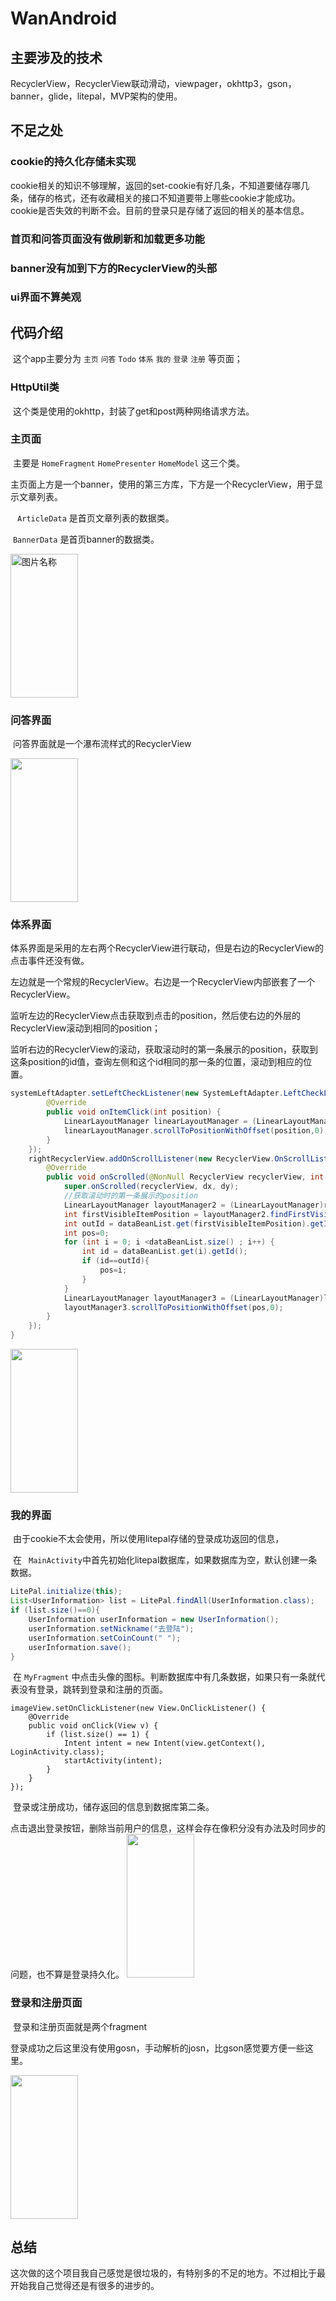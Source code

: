 # WanAndroid 

## 主要涉及的技术

RecyclerView，RecyclerView联动滑动，viewpager，okhttp3，gson，banner，glide，litepal，MVP架构的使用。

## 不足之处

###  cookie的持久化存储未实现

​	cookie相关的知识不够理解，返回的set-cookie有好几条，不知道要储存哪几条，储存的格式，还有收藏相关的接口不知道要带上哪些cookie才能成功。cookie是否失效的判断不会。目前的登录只是存储了返回的相关的基本信息。

###  首页和问答页面没有做刷新和加载更多功能

###  banner没有加到下方的RecyclerView的头部

### ui界面不算美观

##  代码介绍

​	这个app主要分为 `主页` `问答` `Todo` `体系` `我的` `登录` `注册` 等页面；

### HttpUtil类

​         这个类是使用的okhttp，封装了get和post两种网络请求方法。

### 主页面

​	主要是        `HomeFragment`  `HomePresenter`  `HomeModel` 这三个类。

​        主页面上方是一个banner，使用的第三方库，下方是一个RecyclerView，用于显示文章列表。

​	` ArticleData` 是首页文章列表的数据类。

​	`BannerData` 是首页banner的数据类。

<img src="https://pic.imgdb.cn/item/613b9d7244eaada739c13a89.jpg" width = "108" height = "230" alt="图片名称" />

### 问答界面

​	问答界面就是一个瀑布流样式的RecyclerView

<img src="https://pic.imgdb.cn/item/613ba07944eaada739c53677.jpg" width = "108" height = "230">

### 体系界面

​	体系界面是采用的左右两个RecyclerView进行联动，但是右边的RecyclerView的点击事件还没有做。

​	左边就是一个常规的RecyclerView。右边是一个RecyclerView内部嵌套了一个RecyclerView。

​	监听左边的RecyclerView点击获取到点击的position，然后使右边的外层的RecyclerView滚动到相同的position；

​	监听右边的RecyclerView的滚动，获取滚动时的第一条展示的position，获取到这条position的id值，查询左侧和这个id相同的那一条的位置，滚动到相应的位置。

```java
systemLeftAdapter.setLeftCheckListener(new SystemLeftAdapter.LeftCheckListener() {
        @Override
        public void onItemClick(int position) {
            LinearLayoutManager linearLayoutManager = (LinearLayoutManager)rightRecyclerView.getLayoutManager();
            linearLayoutManager.scrollToPositionWithOffset(position,0);
        }
    });
    rightRecyclerView.addOnScrollListener(new RecyclerView.OnScrollListener() {
        @Override
        public void onScrolled(@NonNull RecyclerView recyclerView, int dx, int dy) {
            super.onScrolled(recyclerView, dx, dy);
            //获取滚动时的第一条展示的position
            LinearLayoutManager layoutManager2 = (LinearLayoutManager)rightRecyclerView.getLayoutManager();
            int firstVisibleItemPosition = layoutManager2.findFirstVisibleItemPosition();
            int outId = dataBeanList.get(firstVisibleItemPosition).getId();
            int pos=0;
            for (int i = 0; i <dataBeanList.size() ; i++) {
                int id = dataBeanList.get(i).getId();
                if (id==outId){
                    pos=i;
                }
            }
            LinearLayoutManager layoutManager3 = (LinearLayoutManager)leftRecyclerView.getLayoutManager();
            layoutManager3.scrollToPositionWithOffset(pos,0);
        }
    });
}
```

<img src="https://pic.imgdb.cn/item/613ba0e944eaada739c5bd4d.gif" width = "108" height = "230">

### 我的界面

​	由于cookie不太会使用，所以使用litepal存储的登录成功返回的信息，

​	在   ` MainActivity`中首先初始化litepal数据库，如果数据库为空，默认创建一条数据。

```java
LitePal.initialize(this);
List<UserInformation> list = LitePal.findAll(UserInformation.class);
if (list.size()==0){
    UserInformation userInformation = new UserInformation();
    userInformation.setNickname("去登陆");
    userInformation.setCoinCount(" ");
    userInformation.save();
}
```

​	在   `MyFragment` 中点击头像的图标。判断数据库中有几条数据，如果只有一条就代表没有登录，跳转到登录和注册的页面。

```
imageView.setOnClickListener(new View.OnClickListener() {
    @Override
    public void onClick(View v) {
        if (list.size() == 1) {
            Intent intent = new Intent(view.getContext(), LoginActivity.class);
            startActivity(intent);
        }
    }
});
```

​	登录或注册成功，储存返回的信息到数据库第二条。

​	点击退出登录按钮，删除当前用户的信息，这样会存在像积分没有办法及时同步的问题，也不算是登录持久化。
<img src="https://pic.imgdb.cn/item/613ba12c44eaada739c60f4d.jpg"  width = "108" height = "230" >

### 登录和注册页面

​	登录和注册页面就是两个fragment

​        登录成功之后这里没有使用gosn，手动解析的josn，比gson感觉要方便一些这里。

<img src="https://pic.imgdb.cn/item/613b9fd944eaada739c46c60.gif" width = "108px" height = "230px" >

## 总结

​	这次做的这个项目我自己感觉是很垃圾的，有特别多的不足的地方。不过相比于最开始我自己觉得还是有很多的进步的。

